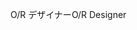 <span data-ttu-id="50918-101">O/R デザイナー</span><span class="sxs-lookup"><span data-stu-id="50918-101">O/R Designer</span></span>